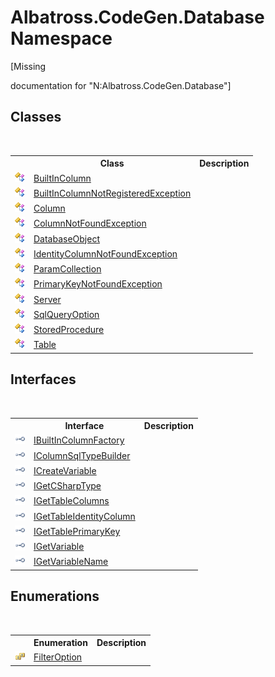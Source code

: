 # Albatross.CodeGen.Database Namespace
 

\[Missing <summary> documentation for "N:Albatross.CodeGen.Database"\]


## Classes
&nbsp;<table><tr><th></th><th>Class</th><th>Description</th></tr><tr><td>![Public class](media/pubclass.gif "Public class")</td><td><a href="5ACBCD3">BuiltInColumn</a></td><td /></tr><tr><td>![Public class](media/pubclass.gif "Public class")</td><td><a href="DA2143">BuiltInColumnNotRegisteredException</a></td><td /></tr><tr><td>![Public class](media/pubclass.gif "Public class")</td><td><a href="9459F463">Column</a></td><td /></tr><tr><td>![Public class](media/pubclass.gif "Public class")</td><td><a href="E7D5382F">ColumnNotFoundException</a></td><td /></tr><tr><td>![Public class](media/pubclass.gif "Public class")</td><td><a href="69114895">DatabaseObject</a></td><td /></tr><tr><td>![Public class](media/pubclass.gif "Public class")</td><td><a href="5A7A6C19">IdentityColumnNotFoundException</a></td><td /></tr><tr><td>![Public class](media/pubclass.gif "Public class")</td><td><a href="182CF3CC">ParamCollection</a></td><td /></tr><tr><td>![Public class](media/pubclass.gif "Public class")</td><td><a href="C73F6BFA">PrimaryKeyNotFoundException</a></td><td /></tr><tr><td>![Public class](media/pubclass.gif "Public class")</td><td><a href="6EC1F214">Server</a></td><td /></tr><tr><td>![Public class](media/pubclass.gif "Public class")</td><td><a href="922949C4">SqlQueryOption</a></td><td /></tr><tr><td>![Public class](media/pubclass.gif "Public class")</td><td><a href="373D552C">StoredProcedure</a></td><td /></tr><tr><td>![Public class](media/pubclass.gif "Public class")</td><td><a href="F8EC018E">Table</a></td><td /></tr></table>

## Interfaces
&nbsp;<table><tr><th></th><th>Interface</th><th>Description</th></tr><tr><td>![Public interface](media/pubinterface.gif "Public interface")</td><td><a href="DC9F5529">IBuiltInColumnFactory</a></td><td /></tr><tr><td>![Public interface](media/pubinterface.gif "Public interface")</td><td><a href="1B38202">IColumnSqlTypeBuilder</a></td><td /></tr><tr><td>![Public interface](media/pubinterface.gif "Public interface")</td><td><a href="8A2E037A">ICreateVariable</a></td><td /></tr><tr><td>![Public interface](media/pubinterface.gif "Public interface")</td><td><a href="108E0FC1">IGetCSharpType</a></td><td /></tr><tr><td>![Public interface](media/pubinterface.gif "Public interface")</td><td><a href="5B003BE5">IGetTableColumns</a></td><td /></tr><tr><td>![Public interface](media/pubinterface.gif "Public interface")</td><td><a href="2B29757D">IGetTableIdentityColumn</a></td><td /></tr><tr><td>![Public interface](media/pubinterface.gif "Public interface")</td><td><a href="E6BEDFFE">IGetTablePrimaryKey</a></td><td /></tr><tr><td>![Public interface](media/pubinterface.gif "Public interface")</td><td><a href="FEA90F80">IGetVariable</a></td><td /></tr><tr><td>![Public interface](media/pubinterface.gif "Public interface")</td><td><a href="8022CD59">IGetVariableName</a></td><td /></tr></table>

## Enumerations
&nbsp;<table><tr><th></th><th>Enumeration</th><th>Description</th></tr><tr><td>![Public enumeration](media/pubenumeration.gif "Public enumeration")</td><td><a href="F9FEACF1">FilterOption</a></td><td /></tr></table>&nbsp;
